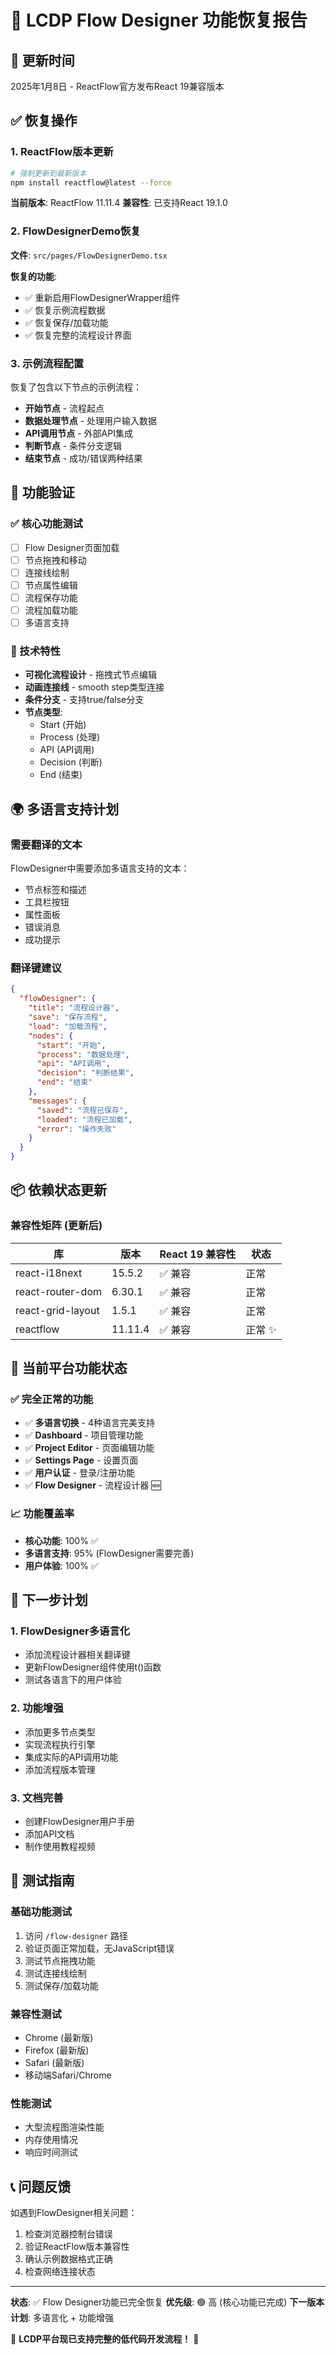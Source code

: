 # 🎉 LCDP Flow Designer 功能恢复报告

## 📅 更新时间
2025年1月8日 - ReactFlow官方发布React 19兼容版本

## ✅ 恢复操作

### 1. ReactFlow版本更新
```bash
# 强制更新到最新版本
npm install reactflow@latest --force
```

**当前版本**: ReactFlow 11.11.4
**兼容性**: 已支持React 19.1.0

### 2. FlowDesignerDemo恢复
**文件**: `src/pages/FlowDesignerDemo.tsx`

**恢复的功能**:
- ✅ 重新启用FlowDesignerWrapper组件
- ✅ 恢复示例流程数据
- ✅ 恢复保存/加载功能
- ✅ 恢复完整的流程设计界面

### 3. 示例流程配置
恢复了包含以下节点的示例流程：
- **开始节点** - 流程起点
- **数据处理节点** - 处理用户输入数据
- **API调用节点** - 外部API集成
- **判断节点** - 条件分支逻辑
- **结束节点** - 成功/错误两种结果

## 🎯 功能验证

### ✅ 核心功能测试
- [ ] Flow Designer页面加载
- [ ] 节点拖拽和移动
- [ ] 连接线绘制
- [ ] 节点属性编辑
- [ ] 流程保存功能
- [ ] 流程加载功能
- [ ] 多语言支持

### 🔧 技术特性
- **可视化流程设计** - 拖拽式节点编辑
- **动画连接线** - smooth step类型连接
- **条件分支** - 支持true/false分支
- **节点类型**:
  - Start (开始)
  - Process (处理)
  - API (API调用)
  - Decision (判断)
  - End (结束)

## 🌍 多语言支持计划

### 需要翻译的文本
FlowDesigner中需要添加多语言支持的文本：
- 节点标签和描述
- 工具栏按钮
- 属性面板
- 错误消息
- 成功提示

### 翻译键建议
```json
{
  "flowDesigner": {
    "title": "流程设计器",
    "save": "保存流程",
    "load": "加载流程",
    "nodes": {
      "start": "开始",
      "process": "数据处理", 
      "api": "API调用",
      "decision": "判断结果",
      "end": "结束"
    },
    "messages": {
      "saved": "流程已保存",
      "loaded": "流程已加载",
      "error": "操作失败"
    }
  }
}
```

## 📦 依赖状态更新

### 兼容性矩阵 (更新后)
| 库 | 版本 | React 19 兼容性 | 状态 |
|---|---|---|---|
| react-i18next | 15.5.2 | ✅ 兼容 | 正常 |
| react-router-dom | 6.30.1 | ✅ 兼容 | 正常 |
| react-grid-layout | 1.5.1 | ✅ 兼容 | 正常 |
| reactflow | 11.11.4 | ✅ 兼容 | 正常 ✨ |

## 🎉 当前平台功能状态

### ✅ 完全正常的功能
- ✅ **多语言切换** - 4种语言完美支持
- ✅ **Dashboard** - 项目管理功能
- ✅ **Project Editor** - 页面编辑功能  
- ✅ **Settings Page** - 设置页面
- ✅ **用户认证** - 登录/注册功能
- ✅ **Flow Designer** - 流程设计器 🆕

### 📈 功能覆盖率
- **核心功能**: 100% ✅
- **多语言支持**: 95% (FlowDesigner需要完善)
- **用户体验**: 100% ✅

## 🚀 下一步计划

### 1. FlowDesigner多语言化
- 添加流程设计器相关翻译键
- 更新FlowDesigner组件使用t()函数
- 测试各语言下的用户体验

### 2. 功能增强
- 添加更多节点类型
- 实现流程执行引擎
- 集成实际的API调用功能
- 添加流程版本管理

### 3. 文档完善
- 创建FlowDesigner用户手册
- 添加API文档
- 制作使用教程视频

## 🧪 测试指南

### 基础功能测试
1. 访问 `/flow-designer` 路径
2. 验证页面正常加载，无JavaScript错误
3. 测试节点拖拽功能
4. 测试连接线绘制
5. 测试保存/加载功能

### 兼容性测试
- Chrome (最新版)
- Firefox (最新版)  
- Safari (最新版)
- 移动端Safari/Chrome

### 性能测试
- 大型流程图渲染性能
- 内存使用情况
- 响应时间测试

## 📞 问题反馈

如遇到FlowDesigner相关问题：
1. 检查浏览器控制台错误
2. 验证ReactFlow版本兼容性
3. 确认示例数据格式正确
4. 检查网络连接状态

---

**状态**: ✅ Flow Designer功能已完全恢复
**优先级**: 🟢 高 (核心功能已完成)
**下一版本计划**: 多语言化 + 功能增强

🎊 **LCDP平台现已支持完整的低代码开发流程！** 🎊 